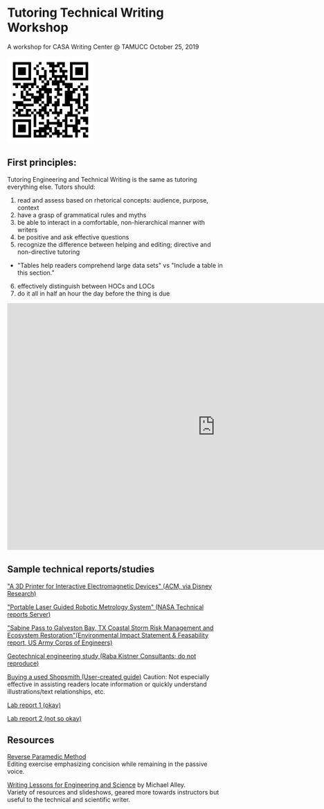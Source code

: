 # Tutoring Technical Writing Workshop  
A workshop for CASA Writing Center @ TAMUCC
October 25, 2019

![tutor qr code](tutor-qr.png)


## First principles:
Tutoring Engineering and Technical Writing is the same as tutoring everything else. Tutors should:
1. read and assess based on rhetorical concepts: audience, purpose, context
2. have a grasp of grammatical rules and myths
3. be able to interact in a comfortable, non-hierarchical manner with writers
4. be positive and ask effective questions
5. recognize the difference between helping and editing; directive and non-directive tutoring
  - "Tables help readers comprehend large data sets" vs "Include a table in this section."
6. effectively distinguish between HOCs and LOCs
7. do it all in half an hour the day before the thing is due


<iframe src="https://docs.google.com/presentation/d/e/2PACX-1vQfuAIR3yyl0sVd0jp9lUnu6I8DhVsJuYxnttm_GPQW2Uqt0hrn3flszOJXhiEEmNrBLWRmfgnS7eOE/embed?start=false&loop=false&delayms=3000" frameborder="0" width="960" height="569" allowfullscreen="true" mozallowfullscreen="true" webkitallowfullscreen="true"></iframe>


## Sample technical reports/studies

["A 3D Printer for Interactive Electromagnetic Devices"  (ACM, via Disney Research)](https://s3-us-west-1.amazonaws.com/disneyresearch/wp-content/uploads/20161011233026/A-3D-Printer-for-Interactive-Electromagnetic-Devices-Paper.pdf)

["Portable Laser Guided Robotic Metrology System" (NASA Technical reports Server)](https://ntrs.nasa.gov/archive/nasa/casi.ntrs.nasa.gov/20190032027.pdf)

["Sabine Pass to Galveston Bay, TX Coastal Storm Risk Management and Ecosystem Restoration"(Environmental Impact Statement & Feasability report, US Army Corps of Engineers)](https://drive.google.com/open?id=1z5Akqx2BL0eC8_OlqhcR4CRyK3_vgJU2)

[Geotechnical engineering study (Raba Kistner Consultants; do not reproduce)](files/geotechnical-example.pdf)

[Buying a used Shopsmith (User-created guide)](files/shopsmith-guide.pdf) Caution: Not especially effective in assisting readers locate information or quickly understand illustrations/text relationships, etc.

[Lab report 1 (okay)](files/okay-lab-report.pdf)

[Lab report 2 (not so okay)](files/less-okay-lab-report.pdf)

## Resources

[Reverse Paramedic Method](https://owl.purdue.edu/owl/general_writing/academic_writing/reverse_paramedic_method.html)  
Editing exercise emphasizing concision while remaining in the passive voice.

[Writing Lessons for Engineering and Science](https://www.craftofscientificwriting.com/) by Michael Alley.   
Variety of resources and slideshows, geared more towards instructors but useful to the technical and scientific writer.
